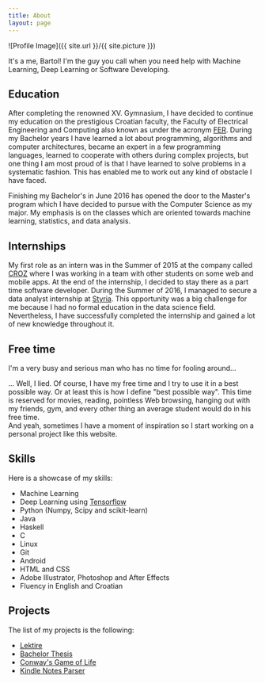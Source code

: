 ```yaml
---
title: About
layout: page
---
```

![Profile Image]({{ site.url }}/{{ site.picture }})

<p>It's a me, Bartol! I'm the guy you call when you need help with Machine Learning, 
Deep Learning or Software Developing.</p>

## Education
<p>After completing the renowned XV. Gymnasium, I
have decided to continue my education on the prestigious Croatian faculty, the
Faculty of Electrical Engineering and Computing also known as under the acronym
<a class="link" href="http://www.fer.unizg.hr/en">FER</a>. During my Bachelor years I have learned a lot about programming,
algorithms and computer architectures, became an expert in a few programming
languages, learned to cooperate with others during complex projects,
but one thing I am most proud of is that I have learned to solve
problems in a systematic fashion. This has enabled me to work out any kind of
obstacle I have faced.</p>
<p>Finishing my Bachelor's in June 2016 has opened the door to the Master's program
which I have decided to pursue with the Computer Science as my major.
My emphasis is on the classes which
are oriented towards machine learning, statistics, and data analysis.</p>

## Internships
<p>My first role as an intern was in the Summer of 2015 at the company called
<a class="link" href="http://croz.net/en/">CROZ</a> where I
was working in a team with other students on some web
and mobile apps. At the end of the internship, I decided to stay there as a part
time software developer. During the Summer of 2016, I managed to secure a
data analyst internship at <a class="link" href="http://www.styria.com/en/">Styria</a>.
This opportunity was a big challenge for me because I had no formal education in the data
science field. Nevertheless, I have successfully
completed the internship and gained a lot of new knowledge throughout it.</p>


## Free time
<p>I'm a very busy and serious man who has no time for fooling around...</p>
<p>... Well, I lied. Of course, I have my free time and I try to use it in a best
possible way. Or at least this is how I define "best possible way". This time
is reserved for movies, reading, pointless Web browsing, hanging out with my
friends, gym, and every other thing an average student would do in his free time.
<br>And yeah, sometimes I have a moment of inspiration so I start working on a personal
project like this website.</p>

## Skills
Here is a showcase of my skills:
<ul class="skill-list">
	<li>Machine Learning</li>
	<li>Deep Learning using <a href="https://www.tensorflow.org/">Tensorflow</a></li>
	<li>Python (Numpy, Scipy and scikit-learn)</li>
	<li>Java</li>
	<li>Haskell</li>
	<li>C</li>
	<li>Linux</li>
	<li>Git</li>
	<li>Android</li>
	<li>HTML and CSS</li>
	<li>Adobe Illustrator, Photoshop and After Effects</li>
	<li>Fluency in English and Croatian</li>
</ul>

## Projects
The list of my projects is the following:
<ul class="skill-list">
    <li><a href="/lektire-app">Lektire</a></li>
    <li><a href="/bachelor-thesis">Bachelor Thesis</a></li>
    <li><a href="/conway">Conway's Game of Life</a></li>
    <li><a href="/kindle-parser">Kindle Notes Parser</a></li>
</ul>

